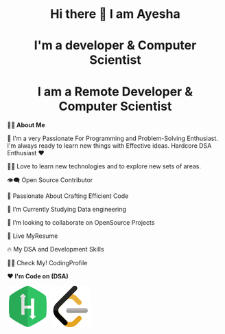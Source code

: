 <h1 align="center">Hi there 👋 I am Ayesha</h1>
<h1 align="center">I'm a developer & Computer Scientist</h1>
<h1 align="center">I am a Remote Developer & Computer Scientist</h1>

**🙋‍♂️ About Me**


🥋 I'm a very Passionate For Programming and Problem-Solving Enthusiast. I'm always ready to learn new things with Effective ideas. Hardcore DSA Enthusiast ❤️

👨‍💻 Love to learn new technologies and to explore new sets of areas.

👁‍🗨 Open Source Contributor

🚀 Passionate About Crafting Efficient Code

📘 I’m Currently Studying Data engineering

👯 I’m looking to collaborate on OpenSource Projects

📔 Live MyResume

🔥 My DSA and Development Skills

👨‍💻 Check My! CodingProfile


**❤️ I'm Code on (DSA)**



![alt text](https://github.com/AyeshaMalikAyesha/AyeshaMalikAyesha/blob/main/hr.png?raw=true)
![alt text](https://github.com/AyeshaMalikAyesha/AyeshaMalikAyesha/blob/main/lc.png?raw=true)
                
